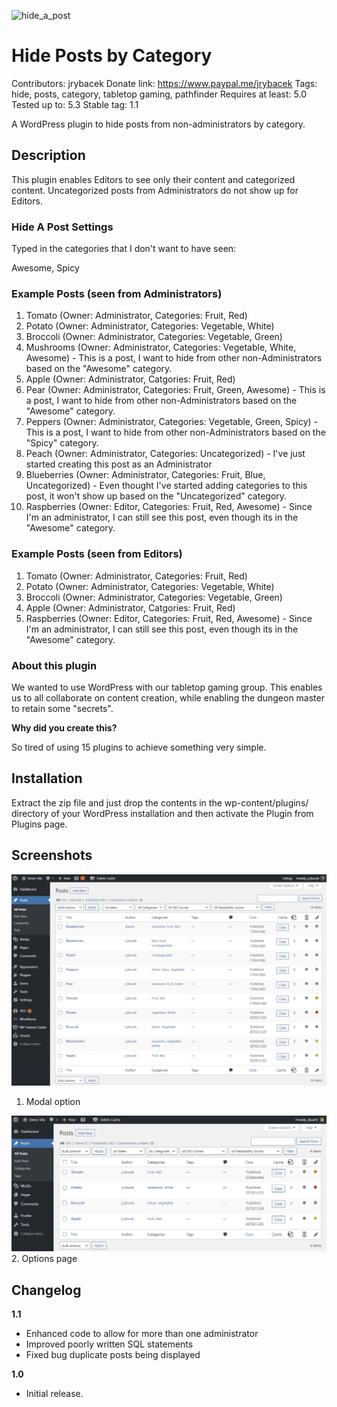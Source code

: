 ![hide_a_post](https://github.com/jrybacek/hide-a-post/raw/master/images/logo.png)
# Hide Posts by Category

Contributors: jrybacek
Donate link: https://www.paypal.me/jrybacek
Tags: hide, posts, category, tabletop gaming, pathfinder
Requires at least: 5.0
Tested up to: 5.3
Stable tag: 1.1

A WordPress plugin to hide posts from non-administrators by category.

## Description

This plugin enables Editors to see only their content and categorized content.  Uncategorized posts from Administrators do not show up for Editors.

### Hide A Post Settings

Typed in the categories that I don't want to have seen:

 Awesome, Spicy

### Example Posts (seen from Administrators)

1. Tomato (Owner: Administrator, Categories: Fruit, Red)
2. Potato (Owner: Administrator, Categories: Vegetable, White)
3. Broccoli (Owner: Administrator, Categories: Vegetable, Green)
4. Mushrooms (Owner: Administrator, Categories: Vegetable, White, Awesome) - This is a post, I want to hide from other non-Administrators based on the "Awesome" category.
5. Apple (Owner: Administrator, Catgories: Fruit, Red)
6. Pear (Owner: Administrator, Categories: Fruit, Green, Awesome) - This is a post, I want to hide from other non-Administrators based on the "Awesome" category.
7. Peppers (Owner: Administrator, Categories: Vegetable, Green, Spicy) - This is a post, I want to hide from other non-Administrators based on the "Spicy" category.
8. Peach (Owner: Administrator, Categories: Uncategorized) - I've just started creating this post as an Administrator
9. Blueberries (Owner: Administrator, Categories: Fruit, Blue, Uncategorized) - Even thought I've started adding categories to this post, it won't show up based on the "Uncategorized" category.
10. Raspberries (Owner: Editor, Categories: Fruit, Red, Awesome) - Since I'm an administrator, I can still see this post, even though its in the "Awesome" category.

### Example Posts (seen from Editors)

1. Tomato (Owner: Administrator, Categories: Fruit, Red)
2. Potato (Owner: Administrator, Categories: Vegetable, White)
3. Broccoli (Owner: Administrator, Categories: Vegetable, Green)
5. Apple (Owner: Administrator, Catgories: Fruit, Red)
10. Raspberries (Owner: Editor, Categories: Fruit, Red, Awesome) - Since I'm an administrator, I can still see this post, even though its in the "Awesome" category.

### About this plugin

We wanted to use WordPress with our tabletop gaming group.  This enables us to all collaborate on content creation, while enabling the dungeon master to retain some "secrets".

**Why did you create this?**

So tired of using 15 plugins to achieve something very simple.

## Installation

Extract the zip file and just drop the contents in the wp-content/plugins/ directory of your WordPress installation and then activate the Plugin from Plugins page.

## Screenshots

![modal window](https://github.com/jrybacek/hide-a-post/raw/master/images/screenshot-1.png)  
1. Modal option

![options page](https://github.com/jrybacek/hide-a-post/raw/master/images/screenshot-2.png)  
2. Options page

## Changelog
**1.1**
- Enhanced code to allow for more than one administrator
- Improved poorly written SQL statements
- Fixed bug duplicate posts being displayed

**1.0**  
- Initial release.
